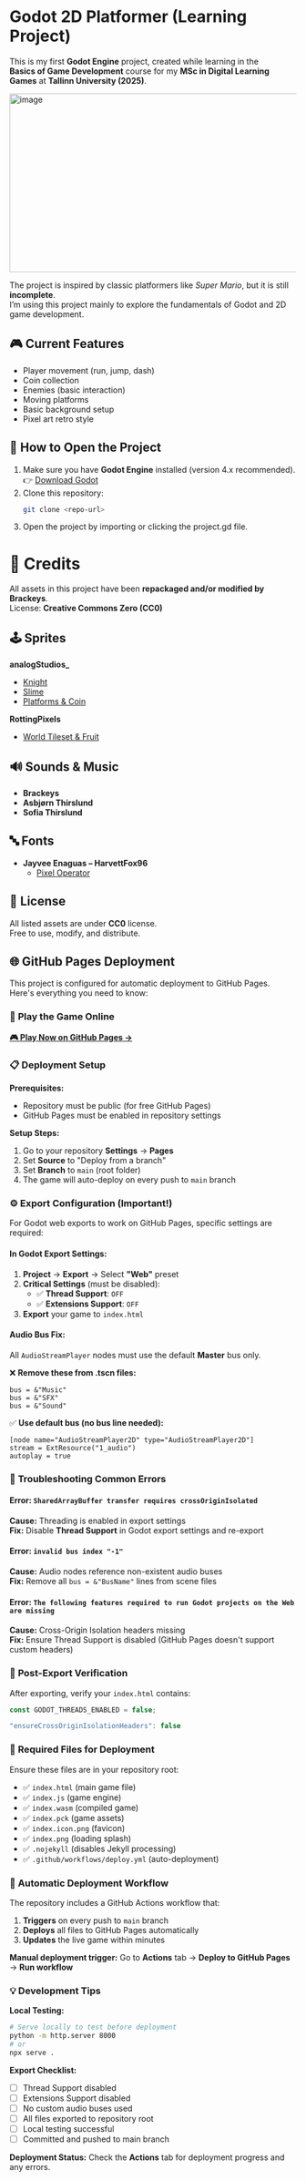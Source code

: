 # Godot 2D Platformer (Learning Project)

This is my first **Godot Engine** project, created while learning in the  
**Basics of Game Development** course for my **MSc in Digital Learning Games** at **Tallinn University (2025)**.  

<img width="569" height="314" alt="image" src="https://github.com/user-attachments/assets/bd5b07a5-ec41-4740-aa26-110273153263" />

The project is inspired by classic platformers like *Super Mario*, but it is still **incomplete**.  
I’m using this project mainly to explore the fundamentals of Godot and 2D game development.  


## 🎮 Current Features
- Player movement (run, jump, dash)
- Coin collection
- Enemies (basic interaction)
- Moving platforms
- Basic background setup
- Pixel art retro style


## 📂 How to Open the Project
1. Make sure you have **Godot Engine** installed (version 4.x recommended).  
   👉 [Download Godot](https://godotengine.org/download)
2. Clone this repository:
   ```bash
   git clone <repo-url>
3. Open the project by importing or clicking the project.gd file.

# 🎨 Credits

All assets in this project have been **repackaged and/or modified by Brackeys**.  
License: **Creative Commons Zero (CC0)**


## 🕹️ Sprites

**analogStudios_**
- [Knight](https://analogstudios.itch.io/camelot)  
- [Slime](https://analogstudios.itch.io/dungeonsprites)  
- [Platforms & Coin](https://analogstudios.itch.io/four-seasons-platformer-sprites)  

**RottingPixels**
- [World Tileset & Fruit](https://rottingpixels.itch.io/four-seasons-platformer-tileset-16x16free)  


## 🔊 Sounds & Music
- **Brackeys**  
- **Asbjørn Thirslund**  
- **Sofia Thirslund**


## 🔤 Fonts
- **Jayvee Enaguas – HarvettFox96**  
  - [Pixel Operator](https://www.dafont.com/pixel-operator.font?l[]=10&l[]=1)  


## 📜 License
All listed assets are under **CC0** license.  
Free to use, modify, and distribute.

## 🌐 GitHub Pages Deployment

This project is configured for automatic deployment to GitHub Pages. Here's everything you need to know:

### 🚀 **Play the Game Online**
[**🎮 Play Now on GitHub Pages →**](https://your-username.github.io/godot-basics/)

### 📋 **Deployment Setup**

**Prerequisites:**
- Repository must be public (for free GitHub Pages)
- GitHub Pages must be enabled in repository settings

**Setup Steps:**
1. Go to your repository **Settings** → **Pages**
2. Set **Source** to "Deploy from a branch"
3. Set **Branch** to `main` (root folder)
4. The game will auto-deploy on every push to `main` branch

### ⚙️ **Export Configuration (Important!)**

For Godot web exports to work on GitHub Pages, specific settings are required:

#### **In Godot Export Settings:**
1. **Project** → **Export** → Select **"Web"** preset
2. **Critical Settings** (must be disabled):
   - ✅ **Thread Support**: `OFF`
   - ✅ **Extensions Support**: `OFF`
3. **Export** your game to `index.html`

#### **Audio Bus Fix:**
All `AudioStreamPlayer` nodes must use the default **Master** bus only.

❌ **Remove these from .tscn files:**
```
bus = &"Music"
bus = &"SFX"
bus = &"Sound"
```

✅ **Use default bus (no bus line needed):**
```
[node name="AudioStreamPlayer2D" type="AudioStreamPlayer2D"]
stream = ExtResource("1_audio")
autoplay = true
```

### 🔧 **Troubleshooting Common Errors**

#### **Error: `SharedArrayBuffer transfer requires crossOriginIsolated`**
**Cause:** Threading is enabled in export settings  
**Fix:** Disable **Thread Support** in Godot export settings and re-export

#### **Error: `invalid bus index "-1"`**
**Cause:** Audio nodes reference non-existent audio buses  
**Fix:** Remove all `bus = &"BusName"` lines from scene files

#### **Error: `The following features required to run Godot projects on the Web are missing`**
**Cause:** Cross-Origin Isolation headers missing  
**Fix:** Ensure Thread Support is disabled (GitHub Pages doesn't support custom headers)

### 📝 **Post-Export Verification**

After exporting, verify your `index.html` contains:

```javascript
const GODOT_THREADS_ENABLED = false;
```
```javascript
"ensureCrossOriginIsolationHeaders": false
```

### 📁 **Required Files for Deployment**

Ensure these files are in your repository root:
- ✅ `index.html` (main game file)
- ✅ `index.js` (game engine)
- ✅ `index.wasm` (compiled game)
- ✅ `index.pck` (game assets)
- ✅ `index.icon.png` (favicon)
- ✅ `index.png` (loading splash)
- ✅ `.nojekyll` (disables Jekyll processing)
- ✅ `.github/workflows/deploy.yml` (auto-deployment)

### 🔄 **Automatic Deployment Workflow**

The repository includes a GitHub Actions workflow that:
1. **Triggers** on every push to `main` branch
2. **Deploys** all files to GitHub Pages automatically
3. **Updates** the live game within minutes

**Manual deployment trigger:** Go to **Actions** tab → **Deploy to GitHub Pages** → **Run workflow**

### 💡 **Development Tips**

**Local Testing:**
```bash
# Serve locally to test before deployment
python -m http.server 8000
# or
npx serve .
```

**Export Checklist:**
- [ ] Thread Support disabled
- [ ] Extensions Support disabled  
- [ ] No custom audio buses used
- [ ] All files exported to repository root
- [ ] Local testing successful
- [ ] Committed and pushed to main branch

**Deployment Status:** Check the **Actions** tab for deployment progress and any errors.

